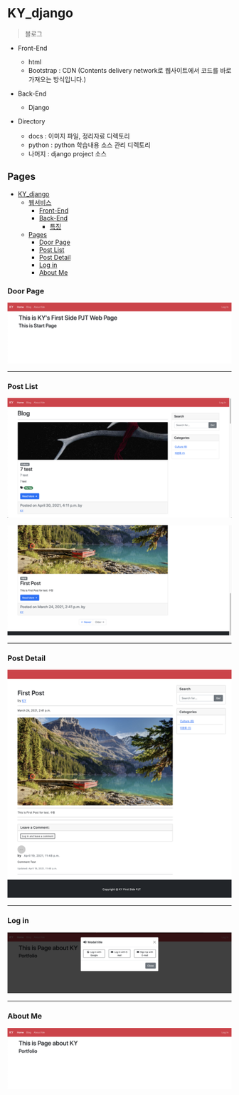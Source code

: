 # KY_django

> 블로그

- Front-End
  - html
  - Bootstrap : CDN (Contents delivery network로 웹사이트에서 코드를 바로 가져오는 방식입니다.)

- Back-End
  - Django
- Directory
  - docs : 이미지 파일, 정리자료 디렉토리
  - python : python 학습내용 소스 관리 디렉토리
  - 나머지 : django project 소스



## Pages 

- [KY_django](#ky_django)
  - [웹서비스](#웹서비스)
    - [Front-End](#front-end)
    - [Back-End](#back-end)
      - [특징](#특징)
  - [Pages](#pages)
    - [Door Page](#door-page)
    - [Post List](#post-list)
    - [Post Detail](#post-detail)
    - [Log in](#log-in)
    - [About Me](#about-me)

### Door Page

![Door Page](start.png)

---

### Post List

![Post List](post_list.png)

![post_list_footer](post_list_footer.png)

---

### Post Detail

![post_detail](post_detail.png)

---

### Log in

![Log in](login.png)

---

### About Me

![About Me](aboutme.png)

